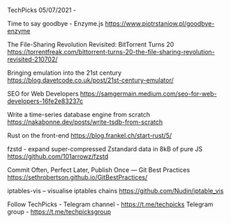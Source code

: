 TechPicks 05/07/2021 -

Time to say goodbye - Enzyme.js
https://www.piotrstaniow.pl/goodbye-enzyme

The File-Sharing Revolution Revisited: BitTorrent Turns 20
https://torrentfreak.com/bittorrent-turns-20-the-file-sharing-revolution-revisited-210702/

Bringing emulation into the 21st century
https://blog.davetcode.co.uk/post/21st-century-emulator/

SEO for Web Developers
https://samgermain.medium.com/seo-for-web-developers-16fe2e83237c

Write a time-series database engine from scratch
https://nakabonne.dev/posts/write-tsdb-from-scratch

Rust on the front-end
https://blog.frankel.ch/start-rust/5/

fzstd - expand super-compressed Zstandard data in 8kB of pure JS
https://github.com/101arrowz/fzstd

Commit Often, Perfect Later, Publish Once — Git Best Practices
https://sethrobertson.github.io/GitBestPractices/

iptables-vis – visualise iptables chains
https://github.com/Nudin/iptable_vis

Follow TechPicks -
Telegram channel - https://t.me/techpicks
Telegram group - https://t.me/techpicksgroup